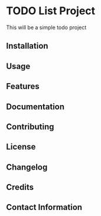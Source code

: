 # TODO List Project
This will be a simple todo project

## Installation



## Usage



## Features



## Documentation



## Contributing



## License



## Changelog



## Credits



## Contact Information

